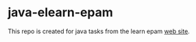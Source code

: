 # java-elearn-epam
This repo is created for java tasks from the learn epam [web site](https://learn.epam.com/start).

